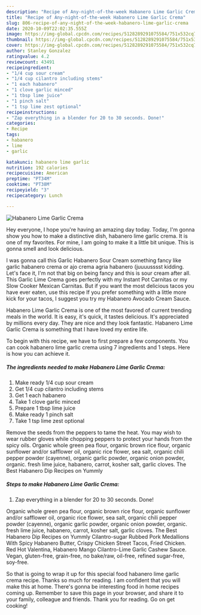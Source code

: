 ```yaml
---
description: "Recipe of Any-night-of-the-week Habanero Lime Garlic Crema"
title: "Recipe of Any-night-of-the-week Habanero Lime Garlic Crema"
slug: 806-recipe-of-any-night-of-the-week-habanero-lime-garlic-crema
date: 2020-10-09T22:02:35.555Z
image: https://img-global.cpcdn.com/recipes/5128289291075584/751x532cq70/habanero-lime-garlic-crema-recipe-main-photo.jpg
thumbnail: https://img-global.cpcdn.com/recipes/5128289291075584/751x532cq70/habanero-lime-garlic-crema-recipe-main-photo.jpg
cover: https://img-global.cpcdn.com/recipes/5128289291075584/751x532cq70/habanero-lime-garlic-crema-recipe-main-photo.jpg
author: Stanley Gonzalez
ratingvalue: 4.2
reviewcount: 43491
recipeingredient:
- "1/4 cup sour cream"
- "1/4 cup cilantro including stems"
- "1 each habanero"
- "1 clove garlic minced"
- "1 tbsp lime juice"
- "1 pinch salt"
- "1 tsp lime zest optional"
recipeinstructions:
- "Zap everything in a blender for 20 to 30 seconds. Done!"
categories:
- Recipe
tags:
- habanero
- lime
- garlic

katakunci: habanero lime garlic 
nutrition: 192 calories
recipecuisine: American
preptime: "PT34M"
cooktime: "PT38M"
recipeyield: "3"
recipecategory: Lunch

---
```



![Habanero Lime Garlic Crema](https://img-global.cpcdn.com/recipes/5128289291075584/751x532cq70/habanero-lime-garlic-crema-recipe-main-photo.jpg)

Hey everyone, I hope you're having an amazing day today. Today, I'm gonna show you how to make a distinctive dish, habanero lime garlic crema. It is one of my favorites. For mine, I am going to make it a little bit unique. This is gonna smell and look delicious.

I was gonna call this Garlic Habanero Sour Cream something fancy like garlic habanero crema or ajo crema agria habanero (juuuusssst kidding. Let&#39;s face it, I&#39;m not that big on being fancy and this is sour cream after all. This Garlic Lime Crema goes perfectly with my Instant Pot Carnitas or my Slow Cooker Mexican Carnitas. But if you want the most delicious tacos you have ever eaten, use this recipe If you prefer something with a little more kick for your tacos, I suggest you try my Habanero Avocado Cream Sauce.

Habanero Lime Garlic Crema is one of the most favored of current trending meals in the world. It is easy, it's quick, it tastes delicious. It's appreciated by millions every day. They are nice and they look fantastic. Habanero Lime Garlic Crema is something that I have loved my entire life.


To begin with this recipe, we have to first prepare a few components. You can cook habanero lime garlic crema using 7 ingredients and 1 steps. Here is how you can achieve it.

<!--inarticleads1-->

##### The ingredients needed to make Habanero Lime Garlic Crema:

1. Make ready 1/4 cup sour cream
1. Get 1/4 cup cilantro including stems
1. Get 1 each habanero
1. Take 1 clove garlic minced
1. Prepare 1 tbsp lime juice
1. Make ready 1 pinch salt
1. Take 1 tsp lime zest optional


Remove the seeds from the peppers to tame the heat. You may wish to wear rubber gloves while chopping peppers to protect your hands from the spicy oils. Organic whole green pea flour, organic brown rice flour, organic sunflower and/or safflower oil, organic rice flower, sea salt, organic chili pepper powder (cayenne), organic garlic powder, organic onion powder, organic. fresh lime juice, habanero, carrot, kosher salt, garlic cloves. The Best Habanero Dip Recipes on Yummly 

<!--inarticleads2-->

##### Steps to make Habanero Lime Garlic Crema:

1. Zap everything in a blender for 20 to 30 seconds. Done!


Organic whole green pea flour, organic brown rice flour, organic sunflower and/or safflower oil, organic rice flower, sea salt, organic chili pepper powder (cayenne), organic garlic powder, organic onion powder, organic. fresh lime juice, habanero, carrot, kosher salt, garlic cloves. The Best Habanero Dip Recipes on Yummly Cilantro-sugar Rubbed Pork Medallions With Spicy Habanero Butter, Crispy Chicken Street Tacos, Fried Chicken. Red Hot Valentina, Habanero Mango Cilantro-Lime Garlic Cashew Sauce. Vegan, gluten-free, grain-free, no bake/raw, oil-free, refined sugar-free, soy-free. 

So that is going to wrap it up for this special food habanero lime garlic crema recipe. Thanks so much for reading. I am confident that you will make this at home. There's gonna be interesting food in home recipes coming up. Remember to save this page in your browser, and share it to your family, colleague and friends. Thank you for reading. Go on get cooking!
